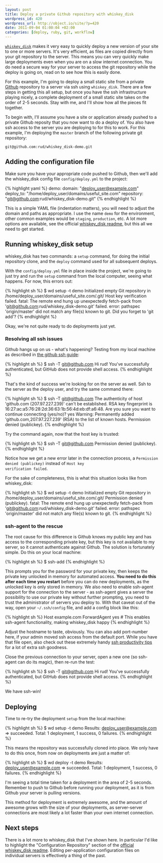 ```yaml
---
layout: post
title: Deploy a private Github repository with whiskey_disk
wordpress_id: 420
wordpress_url: http://object.io/site/?p=420
date: 2011-09-04 01:00:04 +02:00
categories: [deploy, ruby, git, workflow]
---
```


[`whiskey_disk`](https://github.com/flogic/whiskey_disk) makes it very easy to quickly deploy a new version of your site to one or more servers. It's very efficient, as files are copied directly from your git repository to the server. This means you can very quickly make large deployments even when you are on a slow internet connection. You do need a secure way for your server to access the git repository while the deploy is going on, read on to see how this is easily done.

For this example, I'm going to deploy a small static site from a private <a href="https://github.com">Github</a> repository to a server via ssh using ```whiskey_disk```.  There are a few steps in getting this all setup, but once you have the ssh infrastructure playing nicely, a complete deployment of a small static site takes on the order of 2-5 seconds. Stay with me, and I'll show how all the pieces fit together.

To begin with, I'll assume you have a site or application already pushed to a private Github reposity that you now want to do a deploy of. You also have ssh access to the server you are deploying to for this to work. For this example, I'm deploying the <code>master</code> branch of the following private git repository:

`git@github.com:rud/whiskey_disk-demo.git`

## Adding the configuration file

Make sure you have your appropriate code pushed to Github, then we'll add the whiskey_disk config file <code>config/deploy.yml</code> to the project:

{% highlight yaml %}
demo:
  domain:     "deploy_user@example.com"
  deploy_to:  "/home/deploy_user/domains/useful_site.com"
  repository: "git@github.com:rud/whiskey_disk-demo.git"
{% endhighlight %}

This is a simple YAML file (indentation matters), you will need to adjust the domain and paths as appropriate. I use the name <code>demo</code> for the environment, other common examples would be <code>staging</code>, <code>production</code>, etc. A lot more options are available, see the official <a href="https://github.com/flogic/whiskey_disk#readme">whiskey_disk readme</a>, but this all we need to get started.

## Running whiskey_disk setup

whiskey_disk has two commands: a <code>setup</code> command, for doing the initial repository clone, and the <code>deploy</code> command used for all subsequent deploys.

With the <code>config/deploy.yml</code> file in place inside the project, we're going to just try and run the <code>setup</code> command from the local computer, seeing what happens. For now, this errors out:

{% highlight sh %}
$ wd setup -t demo
Initialized empty Git repository in /home/deploy_user/domains/useful_site.com/.git/
Host key verification failed.
fatal: The remote end hung up unexpectedly
fetch-pack from 'git@github.com:rud/whiskey_disk-demo.git' failed.
error: pathspec 'origin/master' did not match any file(s) known to git.
Did you forget to 'git add'?
{% endhighlight %}

Okay, we're not quite ready to do deployments just yet.

### Resolving all ssh issues

Github hangs up on us - what's happening? Testing from my local machine as described in <a href="http://help.github.com/ssh-issues/">the github ssh guide</a>:

{% highlight sh %}
$ ssh -T git@github.com
Hi rud! You've successfully authenticated, but GitHub does not provide shell access.
{% endhighlight %}

That's the kind of success we're looking for on the server as well. Ssh to the server as the deploy user, and try the same command there:

{% highlight sh %}
$ ssh -T git@github.com
The authenticity of host 'github.com (207.97.227.239)' can't be established.
RSA key fingerprint is 16:27:ac:a5:76:28:2d:36:63:1b:56:4d:eb:df:a6:48.
Are you sure you want to continue connecting (yes/no)? yes
Warning: Permanently added 'github.com,207.97.227.239' (RSA) to the list of known hosts.
Permission denied (publickey).
{% endhighlight %}

Try the command again, now that the host key is trusted:

{% highlight sh %}
$ ssh -T git@github.com
Permission denied (publickey).
{% endhighlight %}

Notice how we get a new error later in the connection process, a <code>Permission denied (publickey)</code> instead of <code>Host key verification failed</code>.

For the sake of completeness, this is what this situation looks like from whiskey_disk:

{% highlight sh %}
$ wd setup -t demo
Initialized empty Git repository in /home/deploy_user/domains/useful_site.com/.git/
Permission denied (publickey).
fatal: The remote end hung up unexpectedly
fetch-pack from 'git@github.com:rud/whiskey_disk-demo.git' failed.
error: pathspec 'origin/master' did not match any file(s) known to git.
{% endhighlight %}

### ssh-agent to the rescue

The root cause for this difference is Github knows my public key and has access to the corresponding private key, but this key is not available to my server, so it cannot authenticate against Github. The solution is fortunately simple. Do this on your local machine:

{% highlight sh %}
$ ssh-add
{% endhighlight %}

This prompts you for the password for your private key, then keeps the private key unlocked in memory for automated access. <strong>You need to do this after each time you restart</strong> before you can do new deployments, as the unlocked key is only stored in memory. We also need to enable ssh-agent support for the connection to the server - as ssh-agent gives a server the possibility to use our private key without further prompting, you need to trust the administrator of servers you deploy to. With that caveat out of the way, open your <code>~/.ssh/config</code> file, and add a config block like this:

{% highlight sh %}
Host example.com
    ForwardAgent yes  # This enables ssh-agent functionality, making whiskey_disk happy
{% endhighlight %}

Adjust the hostname to taste, obviously. You can also add port-number here, if your admin moved ssh access from the default port. While you have that file open, also check out these extremely handy [ssh productivity tips](http://blogs.perl.org/users/smylers/2011/08/ssh-productivity-tips.html) for a lot of extra ssh goodness.

Close the previous connection to your server, open a new one (so ssh-agent can do its magic), then re-run the test:

{% highlight sh %}
$ ssh -T git@github.com
Hi rud! You've successfully authenticated, but GitHub does not provide shell access.
{% endhighlight %}

We have ssh-win!

## Deploying

Time to re-try the deployment <code>setup</code> from the local machine:

{% highlight sh %}
$ wd setup -t demo
Results:
deploy_user@example.com => succeeded.
Total: 1 deployment, 1 success, 0 failures.
{% endhighlight %}

This means the repository was successfully cloned into place. We only have to do this once, from now on deployments are just a matter of:

{% highlight sh %}
$ wd deploy -t demo
Results:
deploy_user@example.com => succeeded.
Total: 1 deployment, 1 success, 0 failures.
{% endhighlight %}

I'm seeing a total time taken for a deployment in the area of 2-5 seconds. Remember to push to Github before running your deployment, as it is from Github your server is pulling versions.

This method for deployment is extremely awesome, and the amount of awesome grows with the size of your deployments, as server-server connections are most likely a lot faster than your own internet connection.

## Next steps

There is a lot more to whiskey_disk that I've shown here. In particular I'd like to highlight the "Configuration Repository" section of the [official whiskey_disk readme](https://github.com/flogic/whiskey_disk#readme). Editing per-application configuration files on individual servers is effectively a thing of the past.

